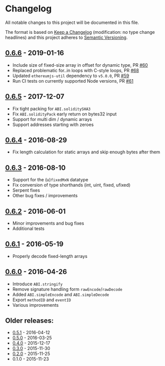 # Changelog
All notable changes to this project will be documented in this file.

The format is based on [Keep a Changelog](http://keepachangelog.com/en/1.0.0/) 
(modification: no type change headlines) and this project adheres to 
[Semantic Versioning](http://semver.org/spec/v2.0.0.html).

## [0.6.6] - 2019-01-16

- Include size of fixed-size array in offset for dynamic type,
  PR [#60](https://github.com/ethereumjs/ethereumjs-abi/pull/60)
- Replaced problematic for..in loops with C-style loops,
  PR [#68](https://github.com/ethereumjs/ethereumjs-abi/pull/68)
- Updated `ethereumjs-util` dependency to `v5.0.0`, 
  PR [#59](https://github.com/ethereumjs/ethereumjs-abi/pull/59)
- Run CI tests on currently supported Node versions,
  PR [#61](https://github.com/ethereumjs/ethereumjs-abi/pull/61)

[0.6.6]: https://github.com/ethereumjs/ethereumjs-abi/compare/v0.6.5...v0.6.6

## [0.6.5] - 2017-12-07
- Fix tight packing for ``ABI.soliditySHA3``
- Fix ``ABI.solidityPack`` early return on bytes32 input
- Support for multi dim / dynamic arrays
- Support addresses starting with zeroes

[0.6.5]: https://github.com/ethereumjs/ethereumjs-abi/compare/v0.6.4...v0.6.5

## [0.6.4] - 2016-08-29
- Fix length calculation for static arrays and skip enough bytes after them

[0.6.4]: https://github.com/ethereumjs/ethereumjs-abi/compare/v0.6.3...v0.6.4

## [0.6.3] - 2016-08-10
- Support for the (u)``fixedMxN`` datatype
- Fix conversion of type shorthands (int, uint, fixed, ufixed)
- Serpent fixes
- Other bug fixes / improvements

[0.6.3]: https://github.com/ethereumjs/ethereumjs-abi/compare/v0.6.2...v0.6.3

## [0.6.2] - 2016-06-01
- Minor improvements and bug fixes
- Additional tests

[0.6.2]: https://github.com/ethereumjs/ethereumjs-abi/compare/v0.6.1...v0.6.2

## [0.6.1] - 2016-05-19
- Properly decode fixed-length arrays

[0.6.1]: https://github.com/ethereumjs/ethereumjs-abi/compare/v0.6.0...v0.6.1

## [0.6.0] - 2016-04-26
- Introduce ``ABI.stringify``
- Remove signature handling form ``rawEncode``/``rawDecode``
- Added ``ABI.simpleEncode`` and ``ABI.simpleDecode``
- Export ``methodID`` and ``eventID``
- Various improvements

[0.6.0]: https://github.com/ethereumjs/ethereumjs-abi/compare/v0.5.1...v0.6.0

## Older releases:

- [0.5.1](https://github.com/ethereumjs/ethereumjs-abi/compare/v0.5.0...v0.5.1) - 2016-04-12
- [0.5.0](https://github.com/ethereumjs/ethereumjs-abi/compare/v0.4.0...v0.5.0) - 2016-03-25
- [0.4.0](https://github.com/ethereumjs/ethereumjs-abi/compare/v0.3.0...v0.4.0) - 2015-12-17
- [0.3.0](https://github.com/ethereumjs/ethereumjs-abi/compare/v0.2.0...v0.3.0) - 2015-11-30
- [0.2.0](https://github.com/ethereumjs/ethereumjs-abi/compare/v0.1.0...v0.2.0) - 2015-11-25
- 0.1.0 - 2015-11-23


